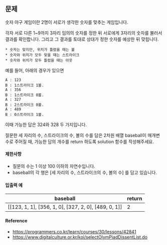 ## 문제
숫자 야구 게임이란 2명이 서로가 생각한 숫자를 맞추는 게임입니다.

각자 서로 다른 1~9까지 3자리 임의의 숫자를 정한 뒤 서로에게 3자리의 숫자를 불러서 결과를 확인합니다. 그리고 그 결과를 토대로 상대가 정한 숫자를 예상한 뒤 맞힙니다.
```
* 숫자는 맞지만, 위치가 틀렸을 때는 볼
* 숫자와 위치가 모두 맞을 때는 스트라이크
* 숫자와 위치가 모두 틀렸을 때는 아웃
```

예를 들어, 아래의 경우가 있으면
```
A : 123
B : 1스트라이크 1볼.
A : 356
B : 1스트라이크 0볼.
A : 327
B : 2스트라이크 0볼.
A : 489
B : 0스트라이크 1볼.
```
이때 가능한 답은 324와 328 두 가지입니다.

질문한 세 자리의 수, 스트라이크의 수, 볼의 수를 담은 2차원 배열 baseball이 매개변수로 주어질 때, 가능한 답의 개수를 return 하도록 solution 함수를 작성해주세요.

#### 제한사항
* 질문의 수는 1 이상 100 이하의 자연수입니다.
* baseball의 각 행은 [세 자리의 수, 스트라이크의 수, 볼의 수] 를 담고 있습니다.

#### 입출력 예
baseball | return
--- | ---
[[123, 1, 1], [356, 1, 0], [327, 2, 0], [489, 0, 1]] | 2


#### Reference
* https://programmers.co.kr/learn/courses/30/lessons/42841
* https://www.digitalculture.or.kr/koi/selectOlymPiadDissentList.do